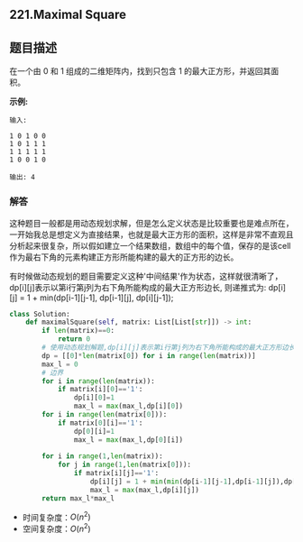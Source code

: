 ## 221.Maximal Square

## 题目描述

在一个由 0 和 1 组成的二维矩阵内，找到只包含 1 的最大正方形，并返回其面积。

**示例:**

```
输入: 

1 0 1 0 0
1 0 1 1 1
1 1 1 1 1
1 0 0 1 0

输出: 4
```



### 解答

​	这种题目一般都是用动态规划求解，但是怎么定义状态是比较重要也是难点所在，一开始我总是想定义为直接结果，也就是最大正方形的面积，这样是非常不直观且分析起来很复杂，所以假如建立一个结果数组，数组中的每个值，保存的是该cell作为最右下角的元素构建正方形所能构建的最大的正方形的边长。

​	有时候做动态规划的题目需要定义这种'中间结果'作为状态，这样就很清晰了，dp\[i][j]表示以第i行第j列为右下角所能构成的最大正方形边长, 则递推式为: dp\[i][j] = 1 + min(dp\[i-1][j-1], dp\[i-1][j], dp\[i][j-1]);

```python
class Solution:
    def maximalSquare(self, matrix: List[List[str]]) -> int:
        if len(matrix)==0:
            return 0
        # 使用动态规划解题,dp[i][j]表示第i行第j列为右下角所能构成的最大正方形边长
        dp = [[0]*len(matrix[0]) for i in range(len(matrix))]
        max_l = 0
        # 边界
        for i in range(len(matrix)):
            if matrix[i][0]=='1':
                dp[i][0]=1
                max_l = max(max_l,dp[i][0])
        for i in range(len(matrix[0])):
            if matrix[0][i]=='1':
                dp[0][i]=1      
                max_l = max(max_l,dp[0][i])
                
        for i in range(1,len(matrix)):
            for j in range(1,len(matrix[0])):
                if matrix[i][j]=='1':
                    dp[i][j] = 1 + min(min(dp[i-1][j-1],dp[i-1][j]),dp[i][j-1])
                    max_l = max(max_l,dp[i][j])
        return max_l*max_l
```

- 时间复杂度：$O(n^2)$
- 空间复杂度：$O(n^2)$ 